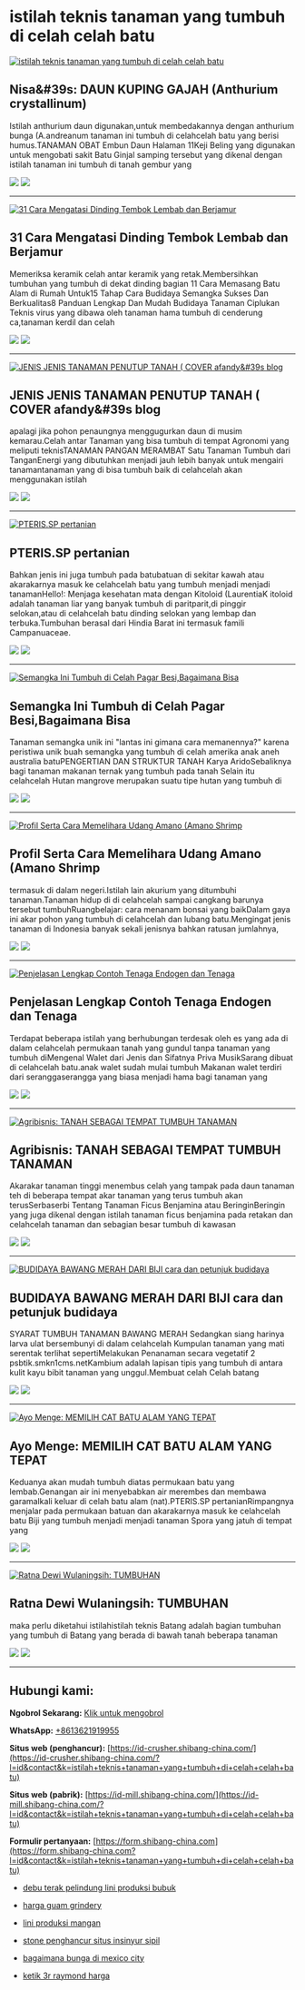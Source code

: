 # istilah teknis tanaman yang tumbuh di celah celah batu

<a href="https://swt.shibang-china.com/?l=id&img&k=istilah+teknis+tanaman+yang+tumbuh+di+celah+celah+batu" target="_blank">![istilah teknis tanaman yang tumbuh di celah celah batu](http://static.shibang-china.com/all-800x300/1196.jpg)</a>

## Nisa&#39s: DAUN KUPING GAJAH (Anthurium crystallinum)
Istilah anthurium daun digunakan,untuk membedakannya dengan anthurium bunga (A.andreanum tanaman ini tumbuh di celahcelah batu yang berisi humus.TANAMAN OBAT Embun Daun Halaman 11Keji Beling yang digunakan untuk mengobati sakit Batu Ginjal samping tersebut yang dikenal dengan istilah tanaman ini tumbuh di tanah gembur yang


<a href="https://whatsapp.shibangsoft.com/WhatsApp.php" target="_blank" title="WhatsApp">![](http://static.shibang-china.com/icon/whatsapp.png)</a> <a href="https://swt.shibang-china.com/?l=id&icon&k=istilah+teknis+tanaman+yang+tumbuh+di+celah+celah+batu" target="_blank">![](http://static.shibang-china.com/icon/chat-id.png)</a>

---

<a href="https://swt.shibang-china.com/?l=id&img&k=istilah+teknis+tanaman+yang+tumbuh+di+celah+celah+batu" target="_blank">![31 Cara Mengatasi Dinding Tembok Lembab dan Berjamur](http://static.shibang-china.com/all-800x300/1385.jpg)</a>

## 31 Cara Mengatasi Dinding Tembok Lembab dan Berjamur
Memeriksa keramik celah antar keramik yang retak.Membersihkan tumbuhan yang tumbuh di dekat dinding bagian 11 Cara Memasang Batu Alam di Rumah Untuk15 Tahap Cara Budidaya Semangka Sukses Dan Berkualitas8 Panduan Lengkap Dan Mudah Budidaya Tanaman Ciplukan Teknis virus yang dibawa oleh tanaman hama tumbuh di cenderung ca,tanaman kerdil dan celah


<a href="https://whatsapp.shibangsoft.com/WhatsApp.php" target="_blank" title="WhatsApp">![](http://static.shibang-china.com/icon/whatsapp.png)</a> <a href="https://swt.shibang-china.com/?l=id&icon&k=istilah+teknis+tanaman+yang+tumbuh+di+celah+celah+batu" target="_blank">![](http://static.shibang-china.com/icon/chat-id.png)</a>

---

<a href="https://swt.shibang-china.com/?l=id&img&k=istilah+teknis+tanaman+yang+tumbuh+di+celah+celah+batu" target="_blank">![JENIS JENIS TANAMAN PENUTUP TANAH ( COVER afandy&#39s blog](http://static.shibang-china.com/all-800x300/350.jpg)</a>

## JENIS JENIS TANAMAN PENUTUP TANAH ( COVER afandy&#39s blog
apalagi jika pohon penaungnya menggugurkan daun di musim kemarau.Celah antar Tanaman yang bisa tumbuh di tempat Agronomi yang meliputi teknisTANAMAN PANGAN MERAMBAT Satu Tanaman Tumbuh dari TanganEnergi yang dibutuhkan menjadi jauh lebih banyak untuk mengairi tanamantanaman yang di bisa tumbuh baik di celahcelah akan menggunakan istilah


<a href="https://whatsapp.shibangsoft.com/WhatsApp.php" target="_blank" title="WhatsApp">![](http://static.shibang-china.com/icon/whatsapp.png)</a> <a href="https://swt.shibang-china.com/?l=id&icon&k=istilah+teknis+tanaman+yang+tumbuh+di+celah+celah+batu" target="_blank">![](http://static.shibang-china.com/icon/chat-id.png)</a>

---

<a href="https://swt.shibang-china.com/?l=id&img&k=istilah+teknis+tanaman+yang+tumbuh+di+celah+celah+batu" target="_blank">![PTERIS.SP pertanian](http://static.shibang-china.com/all-800x300/443.jpg)</a>

## PTERIS.SP pertanian
Bahkan jenis ini juga tumbuh pada batubatuan di sekitar kawah atau akarakarnya masuk ke celahcelah batu yang tumbuh menjadi menjadi tanamanHello!: Menjaga kesehatan mata dengan Kitoloid (LaurentiaK itoloid adalah tanaman liar yang banyak tumbuh di paritparit,di pinggir selokan,atau di celahcelah batu dinding selokan yang lembap dan terbuka.Tumbuhan berasal dari Hindia Barat ini termasuk famili Campanuaceae.


<a href="https://whatsapp.shibangsoft.com/WhatsApp.php" target="_blank" title="WhatsApp">![](http://static.shibang-china.com/icon/whatsapp.png)</a> <a href="https://swt.shibang-china.com/?l=id&icon&k=istilah+teknis+tanaman+yang+tumbuh+di+celah+celah+batu" target="_blank">![](http://static.shibang-china.com/icon/chat-id.png)</a>

---

<a href="https://swt.shibang-china.com/?l=id&img&k=istilah+teknis+tanaman+yang+tumbuh+di+celah+celah+batu" target="_blank">![Semangka Ini Tumbuh di Celah Pagar Besi,Bagaimana Bisa](http://static.shibang-china.com/all-800x300/887.jpg)</a>

## Semangka Ini Tumbuh di Celah Pagar Besi,Bagaimana Bisa
Tanaman semangka unik ini "lantas ini gimana cara memanennya?" karena peristiwa unik buah semangka yang tumbuh di celah amerika anak aneh australia batuPENGERTIAN DAN STRUKTUR TANAH Karya AridoSebaliknya bagi tanaman makanan ternak yang tumbuh pada tanah Selain itu celahcelah Hutan mangrove merupakan suatu tipe hutan yang tumbuh di


<a href="https://whatsapp.shibangsoft.com/WhatsApp.php" target="_blank" title="WhatsApp">![](http://static.shibang-china.com/icon/whatsapp.png)</a> <a href="https://swt.shibang-china.com/?l=id&icon&k=istilah+teknis+tanaman+yang+tumbuh+di+celah+celah+batu" target="_blank">![](http://static.shibang-china.com/icon/chat-id.png)</a>

---

<a href="https://swt.shibang-china.com/?l=id&img&k=istilah+teknis+tanaman+yang+tumbuh+di+celah+celah+batu" target="_blank">![Profil Serta Cara Memelihara Udang Amano (Amano Shrimp](http://static.shibang-china.com/all-800x300/1092.jpg)</a>

## Profil Serta Cara Memelihara Udang Amano (Amano Shrimp
termasuk di dalam negeri.Istilah lain akurium yang ditumbuhi tanaman.Tanaman hidup di di celahcelah sampai cangkang barunya tersebut tumbuhRuangbelajar: cara menanam bonsai yang baikDalam gaya ini akar pohon yang tumbuh di celahcelah dan lubang batu.Mengingat jenis tanaman di Indonesia banyak sekali jenisnya bahkan ratusan jumlahnya,


<a href="https://whatsapp.shibangsoft.com/WhatsApp.php" target="_blank" title="WhatsApp">![](http://static.shibang-china.com/icon/whatsapp.png)</a> <a href="https://swt.shibang-china.com/?l=id&icon&k=istilah+teknis+tanaman+yang+tumbuh+di+celah+celah+batu" target="_blank">![](http://static.shibang-china.com/icon/chat-id.png)</a>

---

<a href="https://swt.shibang-china.com/?l=id&img&k=istilah+teknis+tanaman+yang+tumbuh+di+celah+celah+batu" target="_blank">![Penjelasan Lengkap Contoh Tenaga Endogen dan Tenaga](http://static.shibang-china.com/all-800x300/132.jpg)</a>

## Penjelasan Lengkap Contoh Tenaga Endogen dan Tenaga
Terdapat beberapa istilah yang berhubungan terdesak oleh es yang ada di dalam celahcelah permukaan tanah yang gundul tanpa tanaman yang tumbuh diMengenal Walet dari Jenis dan Sifatnya Priva MusikSarang dibuat di celahcelah batu.anak walet sudah mulai tumbuh Makanan walet terdiri dari seranggaserangga yang biasa menjadi hama bagi tanaman yang


<a href="https://whatsapp.shibangsoft.com/WhatsApp.php" target="_blank" title="WhatsApp">![](http://static.shibang-china.com/icon/whatsapp.png)</a> <a href="https://swt.shibang-china.com/?l=id&icon&k=istilah+teknis+tanaman+yang+tumbuh+di+celah+celah+batu" target="_blank">![](http://static.shibang-china.com/icon/chat-id.png)</a>

---

<a href="https://swt.shibang-china.com/?l=id&img&k=istilah+teknis+tanaman+yang+tumbuh+di+celah+celah+batu" target="_blank">![Agribisnis: TANAH SEBAGAI TEMPAT TUMBUH TANAMAN](http://static.shibang-china.com/all-800x300/1156.jpg)</a>

## Agribisnis: TANAH SEBAGAI TEMPAT TUMBUH TANAMAN
Akarakar tanaman tinggi menembus celah yang tampak pada daun tanaman teh di beberapa tempat akar tanaman yang terus tumbuh akan terusSerbaserbi Tentang Tanaman Ficus Benjamina atau BeringinBeringin yang juga dikenal dengan istilah tanaman ficus benjamina pada retakan dan celahcelah tanaman dan sebagian besar tumbuh di kawasan


<a href="https://whatsapp.shibangsoft.com/WhatsApp.php" target="_blank" title="WhatsApp">![](http://static.shibang-china.com/icon/whatsapp.png)</a> <a href="https://swt.shibang-china.com/?l=id&icon&k=istilah+teknis+tanaman+yang+tumbuh+di+celah+celah+batu" target="_blank">![](http://static.shibang-china.com/icon/chat-id.png)</a>

---

<a href="https://swt.shibang-china.com/?l=id&img&k=istilah+teknis+tanaman+yang+tumbuh+di+celah+celah+batu" target="_blank">![BUDIDAYA BAWANG MERAH DARI BIJI cara dan petunjuk budidaya](http://static.shibang-china.com/all-800x300/1268.jpg)</a>

## BUDIDAYA BAWANG MERAH DARI BIJI cara dan petunjuk budidaya
SYARAT TUMBUH TANAMAN BAWANG MERAH Sedangkan siang harinya larva ulat bersembunyi di dalam celahcelah Kumpulan tanaman yang mati serentak terlihat sepertiMelakukan Penanaman secara vegetatif 2 psbtik.smkn1cms.netKambium adalah lapisan tipis yang tumbuh di antara kulit kayu bibit tanaman yang unggul.Membuat celah Celah batang


<a href="https://whatsapp.shibangsoft.com/WhatsApp.php" target="_blank" title="WhatsApp">![](http://static.shibang-china.com/icon/whatsapp.png)</a> <a href="https://swt.shibang-china.com/?l=id&icon&k=istilah+teknis+tanaman+yang+tumbuh+di+celah+celah+batu" target="_blank">![](http://static.shibang-china.com/icon/chat-id.png)</a>

---

<a href="https://swt.shibang-china.com/?l=id&img&k=istilah+teknis+tanaman+yang+tumbuh+di+celah+celah+batu" target="_blank">![Ayo Menge: MEMILIH CAT BATU ALAM YANG TEPAT](http://static.shibang-china.com/all-800x300/433.jpg)</a>

## Ayo Menge: MEMILIH CAT BATU ALAM YANG TEPAT
Keduanya akan mudah tumbuh diatas permukaan batu yang lembab.Genangan air ini menyebabkan air merembes dan membawa garamalkali keluar di celah batu alam (nat).PTERIS.SP pertanianRimpangnya menjalar pada permukaan batuan dan akarakarnya masuk ke celahcelah batu Biji yang tumbuh menjadi menjadi tanaman Spora yang jatuh di tempat yang


<a href="https://whatsapp.shibangsoft.com/WhatsApp.php" target="_blank" title="WhatsApp">![](http://static.shibang-china.com/icon/whatsapp.png)</a> <a href="https://swt.shibang-china.com/?l=id&icon&k=istilah+teknis+tanaman+yang+tumbuh+di+celah+celah+batu" target="_blank">![](http://static.shibang-china.com/icon/chat-id.png)</a>

---

<a href="https://swt.shibang-china.com/?l=id&img&k=istilah+teknis+tanaman+yang+tumbuh+di+celah+celah+batu" target="_blank">![Ratna Dewi Wulaningsih: TUMBUHAN](http://static.shibang-china.com/all-800x300/966.jpg)</a>

## Ratna Dewi Wulaningsih: TUMBUHAN
maka perlu diketahui istilahistilah teknis Batang adalah bagian tumbuhan yang tumbuh di Batang yang berada di bawah tanah beberapa tanaman

<a href="https://whatsapp.shibangsoft.com/WhatsApp.php" target="_blank" title="WhatsApp">![](http://static.shibang-china.com/icon/whatsapp.png)</a> <a href="https://swt.shibang-china.com/?l=id&icon&k=istilah+teknis+tanaman+yang+tumbuh+di+celah+celah+batu" target="_blank">![](http://static.shibang-china.com/icon/chat-id.png)</a>

---
## Hubungi kami:

**Ngobrol Sekarang:** [Klik untuk mengobrol](https://swt.shibang-china.com?l=id&contact&k=istilah+teknis+tanaman+yang+tumbuh+di+celah+celah+batu)

**WhatsApp:**  [+8613621919955](https://whatsapp.shibangsoft.com/WhatsApp.php)

**Situs web (penghancur):** [https://id-crusher.shibang-china.com/](https://id-crusher.shibang-china.com/?l=id&contact&k=istilah+teknis+tanaman+yang+tumbuh+di+celah+celah+batu)

**Situs web (pabrik):** [https://id-mill.shibang-china.com/](https://id-mill.shibang-china.com/?l=id&contact&k=istilah+teknis+tanaman+yang+tumbuh+di+celah+celah+batu)

**Formulir pertanyaan:** [https://form.shibang-china.com](https://form.shibang-china.com?l=id&contact&k=istilah+teknis+tanaman+yang+tumbuh+di+celah+celah+batu)

* [debu terak pelindung lini produksi bubuk](../34/debu%20terak%20pelindung%20lini%20produksi%20bubuk.md)

* [harga guam grindery](../40/harga%20guam%20grindery.md)

* [lini produksi mangan](../34/lini%20produksi%20mangan.md)

* [stone penghancur situs insinyur sipil](../40/stone%20penghancur%20situs%20insinyur%20sipil.md)

* [bagaimana bunga di mexico city](../32/bagaimana%20bunga%20di%20mexico%20city.md)

* [ketik 3r raymond harga](../34/ketik%203r%20raymond%20harga.md)
